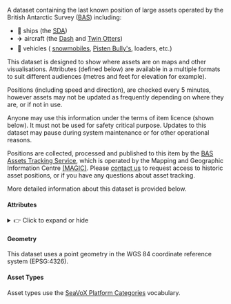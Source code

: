A dataset containing the last known position of large assets operated by the British Antarctic Survey
([BAS](https://www.bas.ac.uk)) including:

- 🚢 ships (the [SDA](https://www.bas.ac.uk/polar-operations/sites-and-facilities/facility/rrs-sir-david-attenborough/))
- ✈️ aircraft (the
  [Dash](https://www.bas.ac.uk/polar-operations/sites-and-facilities/facility/dash-7-aircraft/) and
  [Twin Otters](https://www.bas.ac.uk/polar-operations/sites-and-facilities/facility/twin-otter-aircraft/))
- 🚜 vehicles (
  [snowmobiles](https://www.bas.ac.uk/polar-operations/engineering-and-technology/vehicles/sno-cats/),
  [Pisten Bully's](https://www.bas.ac.uk/polar-operations/sites-and-facilities/facility/rothera/tractor-train-traverse-system/),
  loaders, etc.)

This dataset is designed to show where assets are on maps and other visualisations. Attributes (defined below) are
available in a multiple formats to suit different audiences (metres and feet for elevation for example).

Positions (including speed and direction), are checked every 5 minutes, however assets may not be updated as frequently
depending on where they are, or if not in use.

Anyone may use this information under the terms of item licence (shown below). It must not be used for safety critical
purpose. Updates to this dataset may pause during system maintenance or for other operational reasons.

Positions are collected, processed and published to this item by the
[BAS Assets Tracking Service](https://github.com/antarctica/assets-tracking-service), which is operated by the
Mapping and Geographic Information Centre [(MAGIC)](https://data.bas.ac.uk/teams/magic/). Please
[contact us](mailto:magic@bas.ac.uk) to request access to historic asset positions, or if you have any questions about
asset tracking.

More detailed information about this dataset is provided below.

#### Attributes

<details><summary>👉 Click to expand or hide</summary>
<table>
    <tbody>
    <tr>
        <th>Attribute</th>
        <th>Data Type</th>
        <th>Description</th>
        <th>Example</th>
    </tr>
    </tbody>
    <tbody>
    <tr>
        <td><code>asset_id</code></td>
        <td>String</td>
        <td>Unique asset identifier</td>
        <td>'01JDRYA6QHCJYYNGZ9TQ813F0G'</td>
    </tr>
    <tr>
        <td><code>position_id</code></td>
        <td>String</td>
        <td>Unique asset position identifier</td>
        <td>'01JDRYAXQVXBEX3CVFG6EH331S'</td>
    </tr>
    <tr>
        <td><code>name</code></td>
        <td>String</td>
        <td>Descriptive asset identifier</td>
        <td>'VP-FBB'</td>
    </tr>
    <tr>
        <td><code>type_code</code></td>
        <td>String</td>
        <td>Code for asset type (see Asset Types)</td>
        <td>'62'</td>
    </tr>
    <tr>
        <td><code>type_label</code></td>
        <td>String</td>
        <td>Label for asset type (see Asset Types)</td>
        <td>'AEROPLANE'</td>
    </tr>
    <tr>
        <td><code>time_utc</code></td>
        <td>Datetime</td>
        <td>When the asset position was recorded</td>
        <td>'2020-06-30T15:20:03Z'</td>
    </tr>
    <tr>
        <td><code>last_fetched_utc</code></td>
        <td>Datetime</td>
        <td>When we last tried to get a position for the asset</td>
        <td>'2020-06-30T23:05:00Z'</td>
    </tr>
    <tr>
        <td><code>lat_dd</code></td>
        <td>Float</td>
        <td>Asset position latitude in decimal degrees</td>
        <td>-67.56915</td>
    </tr>
    <tr>
        <td><code>lon_dd</code></td>
        <td>Float</td>
        <td>Asset position longitude in decimal degrees</td>
        <td>-68.12881</td>
    </tr>
    <tr>
        <td><code>lat_ddm</code></td>
        <td>String</td>
        <td>Asset position latitude in degrees decimal minutes</td>
        <td>67° 34.1486' S</td>
    </tr>
    <tr>
        <td><code>lon_ddm</code></td>
        <td>String</td>
        <td>Asset position longitude in degrees decimal minutes</td>
        <td>68° 7.7282' W</td>
    </tr>
    <tr>
        <td><code>elv_m</code></td>
        <td>Integer</td>
        <td>Asset elevation in metres</td>
        <td>3</td>
    </tr>
    <tr>
        <td><code>elv_ft</code></td>
        <td>Integer</td>
        <td>Asset elevation in feet</td>
        <td>10</td>
    </tr>
    <tr>
        <td><code>speed_ms</code></td>
        <td>Float</td>
        <td>Asset speed in metres per second</td>
        <td>25.0</td>
    </tr>
    <tr>
        <td><code>speed_kmh</code></td>
        <td>Float</td>
        <td>Asset speed in kilometres per hour</td>
        <td>91.0</td>
    </tr>
    <tr>
        <td><code>speed_kn</code></td>
        <td>Float</td>
        <td>Asset speed in knots</td>
        <td>49.0</td>
    </tr>
    <tr>
        <td><code>heading_d</code></td>
        <td>Float</td>
        <td>Asset heading in degrees</td>
        <td>21.0</td>
    </tr>
    </tbody>
</table>
</details>

#### Geometry

This dataset uses a point geometry in the WGS 84 coordinate reference system (EPSG:4326).

#### Asset Types

Asset types use the [SeaVoX Platform Categories](https://vocab.nerc.ac.uk/collection/L06/current/) vocabulary.
